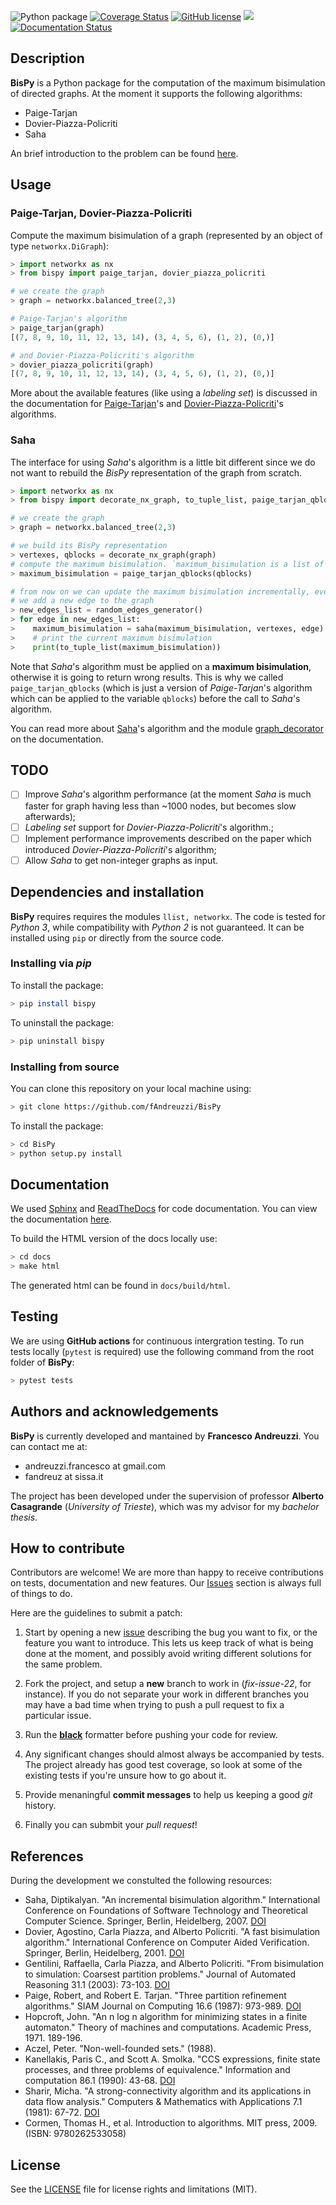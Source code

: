 ![Python package](https://github.com/fAndreuzzi/BisPy/workflows/Python%20package/badge.svg?branch=master) <a href='https://coveralls.io/github/fAndreuzzi/BisPy'><img src='https://coveralls.io/repos/github/fAndreuzzi/BisPy/badge.svg' alt='Coverage Status' /></a>
 [![GitHub license](https://img.shields.io/github/license/Naereen/StrapDown.js.svg)](https://github.com/Naereen/StrapDown.js/blob/master/LICENSE) <img src='https://img.shields.io/badge/Code%20style-Black-%23000000'/> [![Documentation Status](https://readthedocs.org/projects/bispy-bisimulation-in-python/badge/?version=latest)](https://bispy-bisimulation-in-python.readthedocs.io/en/latest/?badge=latest)

## Description
**BisPy** is a Python package for the computation of the maximum bisimulation of directed graphs. At the moment it supports the following algorithms:
- Paige-Tarjan
- Dovier-Piazza-Policriti
- Saha

An brief introduction to the problem can be found [here](https://bispy-bisimulation-in-python.readthedocs.io/en/latest/?badge=latest#a-brief-introduction-to-bisimulation).

## Usage
### Paige-Tarjan, Dovier-Piazza-Policriti
Compute the maximum bisimulation of a graph (represented by an object of type `networkx.DiGraph`):
```python
> import networkx as nx
> from bispy import paige_tarjan, dovier_piazza_policriti

# we create the graph
> graph = networkx.balanced_tree(2,3)

# Paige-Tarjan's algorithm
> paige_tarjan(graph)
[(7, 8, 9, 10, 11, 12, 13, 14), (3, 4, 5, 6), (1, 2), (0,)]

# and Dovier-Piazza-Policriti's algorithm
> dovier_piazza_policriti(graph)
[(7, 8, 9, 10, 11, 12, 13, 14), (3, 4, 5, 6), (1, 2), (0,)]
```

More about the available features (like using a *labeling set*) is discussed in the documentation for [Paige-Tarjan](https://bispy-bisimulation-in-python.readthedocs.io/en/latest/algorithms/paige_tarjan.html)'s and [Dovier-Piazza-Policriti](https://bispy-bisimulation-in-python.readthedocs.io/en/latest/algorithms/dovier_piazza_policriti.html)'s algorithms.

### Saha
The interface for using *Saha*'s algorithm is a little bit different since we do not want to rebuild the *BisPy* representation of the graph from scratch.
```python
> import networkx as nx
> from bispy import decorate_nx_graph, to_tuple_list, paige_tarjan_qblocks, saha

# we create the graph
> graph = networkx.balanced_tree(2,3)

# we build its BisPy representation
> vertexes, qblocks = decorate_nx_graph(graph)
# compute the maximum bisimulation. `maximum_bisimulation is a list of `_QBlock` objects
> maximum_bisimulation = paige_tarjan_qblocks(qblocks)

# from now on we can update the maximum bisimulation incrementally, everytime
# we add a new edge to the graph
> new_edges_list = random_edges_generator()
> for edge in new_edges_list:
>    maximum_bisimulation = saha(maximum_bisimulation, vertexes, edge)
>    # print the current maximum bisimulation
>    print(to_tuple_list(maximum_bisimulation))
```

Note that *Saha*'s algorithm must be applied on a **maximum bisimulation**, otherwise it is going to return wrong results. This is why we called `paige_tarjan_qblocks` (which is just a version of *Paige-Tarjan*'s algorithm which can be applied to the variable `qblocks`) before the call to *Saha*'s algorithm.

You can read more about [Saha](https://bispy-bisimulation-in-python.readthedocs.io/en/latest/algorithms/saha.html#)'s algorithm and the module [graph_decorator](https://bispy-bisimulation-in-python.readthedocs.io/en/latest/utilities/graph_decorator.html) on the documentation.

## TODO
- [ ] Improve *Saha*'s algorithm performance (at the moment *Saha* is much faster for graph having less than ~1000 nodes, but becomes slow afterwards);
- [ ] *Labeling set* support for *Dovier-Piazza-Policriti*'s algorithm.;
- [ ] Implement performance improvements described on the paper which introduced *Dovier-Piazza-Policriti*'s algorithm;
- [ ] Allow *Saha* to get non-integer graphs as input.

## Dependencies and installation
**BisPy** requires requires the modules `llist, networkx`. The code is tested
for *Python 3*, while compatibility with *Python 2* is not guaranteed. It can
be installed using `pip` or directly from the source code.

### Installing via *pip*
To install the package:
```bash
> pip install bispy
```
To uninstall the package:
```bash
> pip uninstall bispy
```

### Installing from source
You can clone this repository on your local machine using:
```bash
> git clone https://github.com/fAndreuzzi/BisPy
```

To install the package:
```bash
> cd BisPy
> python setup.py install
```

## Documentation
We used [Sphinx](http://www.sphinx-doc.org/en/stable/) and
[ReadTheDocs](https://readthedocs.org/) for code documentation. You can view
the documentation [here](https://bispy-bisimulation-in-python.readthedocs.io/en/latest/?badge=latest).

To build the HTML version of the docs locally use:

```bash
> cd docs
> make html
```

The generated html can be found in `docs/build/html`.

## Testing

We are using **GitHub actions** for continuous intergration testing. To run tests locally (`pytest` is required) use the following command from the root folder of **BisPy**:

```bash
> pytest tests
```

## Authors and acknowledgements
**BisPy** is currently developed and mantained by **Francesco Andreuzzi**.
You can contact me at:
* andreuzzi.francesco at gmail.com
* fandreuz at sissa.it

The project has been developed under the supervision of professor
**Alberto Casagrande** (*University of Trieste*), which was my advisor for
my *bachelor thesis*.

## How to contribute
Contributors are welcome! We are more than happy to receive contributions on
tests, documentation and new features. Our
[Issues](https://github.com/fAndreuzzi/BisPy/issues) section is always full of
things to do.

Here are the guidelines to submit a patch:

  1. Start by opening a new [issue](https://github.com/fAndreuzzi/BisPy/issues)
        describing the bug you want to fix, or the feature you want to
        introduce. This lets us keep track of what is being done at the moment,
        and possibly avoid writing different solutions for the same problem.

  2. Fork the project, and setup a **new** branch to work in (*fix-issue-22*,
        for instance). If you do not separate your work in different branches
        you may have a bad time when trying to push a pull request to fix
        a particular issue.

  3. Run the [**black**](https://github.com/psf/black) formatter before pushing
        your code for review.

  4. Any significant changes should almost always be accompanied by tests.  The
     project already has good test coverage, so look at some of the existing
     tests if you're unsure how to go about it.

  5. Provide menaningful **commit messages** to help us keeping a good *git*
        history.

  6. Finally you can submbit your *pull request*!

## References
During the development we constulted the following resources:

- Saha, Diptikalyan. "An incremental bisimulation algorithm."
  International Conference on Foundations of Software Technology
   and Theoretical Computer Science.
  Springer, Berlin, Heidelberg, 2007.
  [DOI](https://doi.org/10.1007/978-3-540-77050-3_17)
- Dovier, Agostino, Carla Piazza, and Alberto Policriti.
  "A fast bisimulation algorithm." International Conference on
   Computer Aided Verification.
  Springer, Berlin, Heidelberg, 2001.
  [DOI](https://doi.org/10.1007/3-540-44585-4_8)
- Gentilini, Raffaella, Carla Piazza, and Alberto Policriti.
  "From bisimulation to simulation: Coarsest partition problems."
  Journal of Automated Reasoning 31.1 (2003): 73-103.
  [DOI](https://doi.org/10.1023/A:1027328830731)
- Paige, Robert, and Robert E. Tarjan.
  "Three partition refinement algorithms."
  SIAM Journal on Computing 16.6 (1987): 973-989.
  [DOI](https://doi.org/10.1137/0216062)
- Hopcroft, John.
  "An n log n algorithm for minimizing states in a finite automaton."
  Theory of machines and computations. Academic Press, 1971. 189-196.
- Aczel, Peter.
  "Non-well-founded sets." (1988).
- Kanellakis, Paris C., and Scott A. Smolka.
  "CCS expressions, finite state processes, and three problems of equivalence."
  Information and computation 86.1 (1990): 43-68.
  [DOI](https://doi.org/10.1016/0890-5401(90)90025-D)
- Sharir, Micha.
  "A strong-connectivity algorithm and its applications in data flow analysis."
  Computers & Mathematics with Applications 7.1 (1981): 67-72.
  [DOI](https://doi.org/10.1016/0898-1221(81)90008-0)
- Cormen, Thomas H., et al.
  Introduction to algorithms. MIT press, 2009.
  (ISBN: 9780262533058)

## License

See the [LICENSE](LICENSE) file for license rights and limitations (MIT).
